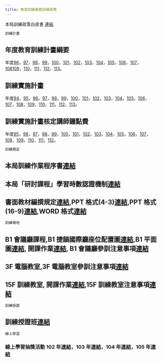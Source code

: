```yaml
---
title: 教育訓練業務訓練政策
---
```


本局訓練政策白皮書 [連結](<https://pdnssv07.dorts.gov.tw:20221/DEPA/J/l6g56jjrbu00y/訓練規定/訓練政策白皮書(修正).pdf>).

```bash
訓練計畫
```

## 年度教育訓練計畫綱要

年度[96](https://pdnssv07.dorts.gov.tw:20221/DEPA/J/l6g56jjrbu00y/%E8%A8%93%E7%B7%B4%E8%A8%88%E7%95%AB/96%E5%B9%B4%E6%95%99%E8%82%B2%E8%A8%93%E7%B7%B4%E8%A8%88%E7%95%AB%E7%B6%B1%E8%A6%81.pdf)，[97](https://pdnssv07.dorts.gov.tw:20221/DEPA/J/l6g56jjrbu00y/%E8%A8%93%E7%B7%B4%E8%A8%88%E7%95%AB/97%E5%B9%B4%E6%95%99%E8%82%B2%E8%A8%93%E7%B7%B4%E8%A8%88%E7%95%AB%E7%B6%B1%E8%A6%81.pdf)，[98](https://pdnssv07.dorts.gov.tw:20221/DEPA/J/l6g56jjrbu00y/%E8%A8%93%E7%B7%B4%E8%A8%88%E7%95%AB/98%E5%B9%B4%E6%95%99%E8%82%B2%E8%A8%93%E7%B7%B4%E8%A8%88%E7%95%AB%E7%B6%B1%E8%A6%81.pdf)，[99](https://pdnssv07.dorts.gov.tw:20221/DEPA/J/l6g56jjrbu00y/%E8%A8%93%E7%B7%B4%E8%A8%88%E7%95%AB/99%E5%B9%B4%E6%95%99%E8%82%B2%E8%A8%93%E7%B7%B4%E8%A8%88%E7%95%AB%E7%B6%B1%E8%A6%81.pdf)，[100](https://pdnssv07.dorts.gov.tw:20221/DEPA/J/l6g56jjrbu00y/訓練計畫/100年教育訓練計畫綱要.pdf)，[101](https://pdnssv07.dorts.gov.tw:20221/DEPA/J/l6g56jjrbu00y/訓練計畫/101年教育訓練計畫綱要.pdf)，[102](https://pdnssv07.dorts.gov.tw:20221/DEPA/J/l6g56jjrbu00y/訓練計畫/102年教育訓練計畫綱要.pdf)，[103](https://pdnssv07.dorts.gov.tw:20221/DEPA/J/l6g56jjrbu00y/訓練計畫/103年教育訓練計畫綱要.pdf)，[104](https://pdnssv07.dorts.gov.tw:20221/DEPA/J/l6g56jjrbu00y/訓練計畫/104年教育訓練計畫綱要.pdf)，[105](https://pdnssv07.dorts.gov.tw:20221/DEPA/J/l6g56jjrbu00y/訓練計畫/105年教育訓練計畫綱要.pdf)，[106](https://pdnssv07.dorts.gov.tw:20221/DEPA/J/l6g56jjrbu00y/訓練計畫/106年教育訓練計畫綱要.pdf)，[107](https://pdnssv07.dorts.gov.tw:20221/DEPA/J/l6g56jjrbu00y/訓練計畫/107年教育訓練計畫綱要.pdf)，[108](https://pdnssv07.dorts.gov.tw:20221/DEPA/J/l6g56jjrbu00y/訓練計畫/108年教育訓練計畫綱要.pdf)[109](https://pdnssv07.dorts.gov.tw:20221/DEPA/J/l6g56jjrbu00y/訓練計畫/109年教育訓練計畫綱要.pdf)，[110](https://pdnssv07.dorts.gov.tw:20221/DEPA/J/l6g56jjrbu00y/訓練計畫/110年教育訓練計畫綱要.pdf)，[111](https://pdnssv07.dorts.gov.tw:20221/DEPA/J/l6g56jjrbu00y/訓練計畫/111年教育訓練計畫綱要.pdf)，[112](https://pdnssv07.dorts.gov.tw:20221/DEPA/J/l6g56jjrbu00y/訓練計畫/112年教育訓練計畫綱要.pdf)，[113](https://pdnssv07.dorts.gov.tw:20221/DEPA/J/l6g56jjrbu00y/訓練計畫/113年教育訓練計畫綱要.pdf)。

## 訓練實施計畫

年度[94](<https://pdnssv07.dorts.gov.tw:20221/DEPA/J/l6g56jjrbu00y/訓練計畫/94年訓練實施計畫(核定版).pdf>)，[95](<https://pdnssv07.dorts.gov.tw:20221/DEPA/J/l6g56jjrbu00y/訓練計畫/95年訓練實施計畫(核定版).pdf>)，[96](<https://pdnssv07.dorts.gov.tw:20221/DEPA/J/l6g56jjrbu00y/訓練計畫/96年訓練實施計畫(核定版).pdf>)，[97](https://pdnssv07.dorts.gov.tw:20221/DEPA/J/l6g56jjrbu00y/訓練計畫/97年訓練實施計畫.pdf)，[98](https://pdnssv07.dorts.gov.tw:20221/DEPA/J/l6g56jjrbu00y/訓練計畫/98年度訓練實施計畫.pdf)，[99](https://pdnssv07.dorts.gov.tw:20221/DEPA/J/l6g56jjrbu00y/訓練計畫/99年度訓練實施計畫.pdf)，[100](https://pdnssv07.dorts.gov.tw:20221/DEPA/J/l6g56jjrbu00y/訓練計畫/100年度訓練實施計畫.pdf)，[101](https://pdnssv07.dorts.gov.tw:20221/DEPA/J/l6g56jjrbu00y/訓練計畫/101年度訓練實施計畫.pdf)，[102](https://pdnssv07.dorts.gov.tw:20221/DEPA/J/l6g56jjrbu00y/訓練計畫/102年度訓練實施計畫.pdf)，[103](https://pdnssv07.dorts.gov.tw:20221/DEPA/J/l6g56jjrbu00y/訓練計畫/103年度訓練實施計畫.pdf)，[104](https://pdnssv07.dorts.gov.tw:20221/DEPA/J/l6g56jjrbu00y/訓練計畫/104年度訓練實施計畫.pdf)，[105](https://pdnssv07.dorts.gov.tw:20221/DEPA/J/l6g56jjrbu00y/訓練計畫/105年度訓練實施計畫.pdf)，[106](https://pdnssv07.dorts.gov.tw:20221/DEPA/J/l6g56jjrbu00y/訓練計畫/106年度訓練實施計畫.pdf)，[107](https://pdnssv07.dorts.gov.tw:20221/DEPA/J/l6g56jjrbu00y/訓練計畫/107年度訓練實施計畫.pdf)，[108](https://pdnssv07.dorts.gov.tw:20221/DEPA/J/l6g56jjrbu00y/訓練計畫/108年度訓練實施計畫.pdf)，[109](https://pdnssv07.dorts.gov.tw:20221/DEPA/J/l6g56jjrbu00y/訓練計畫/109年度訓練實施計畫.pdf)，[110](https://pdnssv07.dorts.gov.tw:20221/DEPA/J/l6g56jjrbu00y/訓練計畫/110年度訓練實施計畫.pdf)，[111](https://pdnssv07.dorts.gov.tw:20221/DEPA/J/l6g56jjrbu00y/訓練計畫/111年度訓練實施計畫.pdf)，[112](https://pdnssv07.dorts.gov.tw:20221/DEPA/J/l6g56jjrbu00y/訓練計畫/112年度訓練實施計畫.pdf)，[113](https://pdnssv07.dorts.gov.tw:20221/DEPA/J/l6g56jjrbu00y/訓練計畫/113年度訓練實施計畫.pdf)。

## 訓練實施計畫核定講師鐘點費

年度[95](<https://pdnssv07.dorts.gov.tw:20221/DEPA/J/l6g56jjrbu00y/訓練計畫/95年講師鐘點費(土機管).pdf>)，[96](<https://pdnssv07.dorts.gov.tw:20221/DEPA/J/l6g56jjrbu00y/訓練計畫/96年講師鐘點費(土機自辦).pdf>)，[97](<https://pdnssv07.dorts.gov.tw:20221/DEPA/J/l6g56jjrbu00y/訓練計畫/97年講師鐘點費(土機自辦).pdf>)，[98](<https://pdnssv07.dorts.gov.tw:20221/DEPA/J/l6g56jjrbu00y/訓練計畫/98年講師鐘點費(土機自辦).pdf>)，[99](<https://pdnssv07.dorts.gov.tw:20221/DEPA/J/l6g56jjrbu00y/訓練計畫/99年講師鐘點費(土機自辦).pdf>)，[100](<https://pdnssv07.dorts.gov.tw:20221/DEPA/J/l6g56jjrbu00y/訓練計畫/100年講師鐘點費(土機自辦).pdf>)，[101](<https://pdnssv07.dorts.gov.tw:20221/DEPA/J/l6g56jjrbu00y/訓練計畫/101年講師鐘點費(土機自辦).pdf>)，[102](<https://pdnssv07.dorts.gov.tw:20221/DEPA/J/l6g56jjrbu00y/訓練計畫/102年講師鐘點費(土機自辦).pdf>)，[103](<https://pdnssv07.dorts.gov.tw:20221/DEPA/J/l6g56jjrbu00y/訓練計畫/103年講師鐘點費(土機自辦).pdf>)，[104](<https://pdnssv07.dorts.gov.tw:20221/DEPA/J/l6g56jjrbu00y/訓練計畫/104年講師鐘點費(土機自辦).pdf>)，[105](<https://pdnssv07.dorts.gov.tw:20221/DEPA/J/l6g56jjrbu00y/訓練計畫/105年講師鐘點費(土機自辦).pdf>)，[106](<https://pdnssv07.dorts.gov.tw:20221/DEPA/J/l6g56jjrbu00y/訓練計畫/106年講師鐘點費(土機自辦).pdf>)，[107](<https://pdnssv07.dorts.gov.tw:20221/DEPA/J/l6g56jjrbu00y/訓練計畫/107年講師鐘點費(土機自辦).pdf>)，[108](<https://pdnssv07.dorts.gov.tw:20221/DEPA/J/l6g56jjrbu00y/訓練計畫/108年講師鐘點費(土機自辦).pdf>)，[109](<https://pdnssv07.dorts.gov.tw:20221/DEPA/J/l6g56jjrbu00y/訓練計畫/109年講師鐘點費(土機自辦).pdf>)，[110](<https://pdnssv07.dorts.gov.tw:20221/DEPA/J/l6g56jjrbu00y/訓練計畫/110年講師鐘點費(土機自辦).pdf>)，[111](<https://pdnssv07.dorts.gov.tw:20221/DEPA/J/l6g56jjrbu00y/訓練計畫/111年講師鐘點費(土機自辦).pdf>)，[112](<https://pdnssv07.dorts.gov.tw:20221/DEPA/J/l6g56jjrbu00y/訓練計畫/112年講師鐘點費(土機自辦).pdf>)。

```bash
訓練規定
```

## 本局訓練作業程序書[連結](https://pdapsv04.dorts.gov.tw/Qa4Net/prog/qa17500s.aspx?v1=QSOP-JA007-10&t1=638297829152204509)

## 本局「研討課程」學習時數認證機制[連結](https://pdnssv07.dorts.gov.tw:20221/DEPA/J/l6g56jjrbu00y/訓練規定/研討課程時數認證機制.pdf)

## 書面教材編撰規定[連結](https://pdnssv07.dorts.gov.tw:20221/DEPA/J/l6g56jjrbu00y/訓練規定/書面教材編撰規定-96.pdf),PPT 格式(4-3)[連結](<https://pdnssv07.dorts.gov.tw:20221/DEPA/J/l6g56jjrbu00y/%E8%A8%93%E7%B7%B4%E8%A6%8F%E5%AE%9A/PPT%E6%A0%BC%E5%BC%8F%E7%AF%84%E4%BE%8B-(4-3).pptx>),PPT 格式(16-9)[連結](<https://pdnssv07.dorts.gov.tw:20221/DEPA/J/l6g56jjrbu00y/%E8%A8%93%E7%B7%B4%E8%A6%8F%E5%AE%9A/PPT%E6%A0%BC%E5%BC%8F%E7%AF%84%E4%BE%8B-(16-9).pptx>),WORD 格式[連結](https://pdnssv07.dorts.gov.tw:20221/DEPA/J/l6g56jjrbu00y/%E8%A8%93%E7%B7%B4%E8%A6%8F%E5%AE%9A/WORD%E6%A0%BC%E5%BC%8F%E7%AF%84%E4%BE%8B-96.doc)

```bash
訓練場地
```

## B1 會議廳課程,B1 捷韻國際廳座位配置圖[連結](https://pdnssv07.dorts.gov.tw:20221/DEPA/J/l6g56jjrbu00y/訓練規定/B1平面圖.pdf),B1 平面圖[連結](https://pdnssv07.dorts.gov.tw:20221/DEPA/J/l6g56jjrbu00y/訓練規定/B1平面圖.pdf), 開課作業[連結](https://pdnssv07.dorts.gov.tw:20221/DEPA/J/l6g56jjrbu00y/訓練規定/B1課程-開課作業.pdf), B1 會議廳參訓注意事項[連結](https://pdnssv07.dorts.gov.tw:20221/DEPA/J/l6g56jjrbu00y/訓練規定/B1會議廳參訓注意事項.pdf)

## 3F 電腦教室,3F 電腦教室參訓注意事項[連結](https://blog.icoding.tw)

## 15F 訓練教室, 開課作業[連結](https://blog.icoding.tw),15F 訓練教室注意事項[連結](https://blog.icoding.tw)

```bash
訓練授證
```

## 訓練授證班[連結](https://pdnssv07.dorts.gov.tw:20221/DEPA/J/l6g56jjrbu00y/%E8%A8%93%E7%B7%B4%E6%8E%88%E8%AD%89.htm)

```bash
線上學習
```

### 線上學習抽獎活動 102 年[連結](https://pdnssv07.dorts.gov.tw:20221/DEPA/J/l6g56jjrbu00y/e-learning_edm/102%E5%B9%B4%E7%B7%9A%E4%B8%8A%E5%AD%B8%E7%BF%92%E6%8A%BD%E7%8D%8E%E6%B4%BB%E5%8B%95.htm)，103 年[連結](https://pdnssv07.dorts.gov.tw:20221/DEPA/J/l6g56jjrbu00y/e-learning_edm/103年線上學習抽獎活動.pdf)，104 年[連結](https://pdnssv07.dorts.gov.tw:20221/DEPA/J/l6g56jjrbu00y/e-learning_edm/104年線上學習抽獎活動.pdf)，105 年[連結](https://pdnssv07.dorts.gov.tw:20221/DEPA/J/l6g56jjrbu00y/e-learning_edm/104年線上學習抽獎活動.pdf)

##
